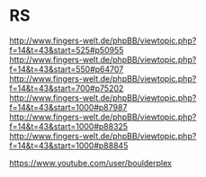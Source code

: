RS
==
  
http://www.fingers-welt.de/phpBB/viewtopic.php?f=14&t=43&start=525#p50955  
http://www.fingers-welt.de/phpBB/viewtopic.php?f=14&t=43&start=550#p64707  
http://www.fingers-welt.de/phpBB/viewtopic.php?f=14&t=43&start=700#p75202  
http://www.fingers-welt.de/phpBB/viewtopic.php?f=14&t=43&start=1000#p87987  
http://www.fingers-welt.de/phpBB/viewtopic.php?f=14&t=43&start=1000#p88325  
http://www.fingers-welt.de/phpBB/viewtopic.php?f=14&t=43&start=1000#p88845  
  
https://www.youtube.com/user/boulderplex  

